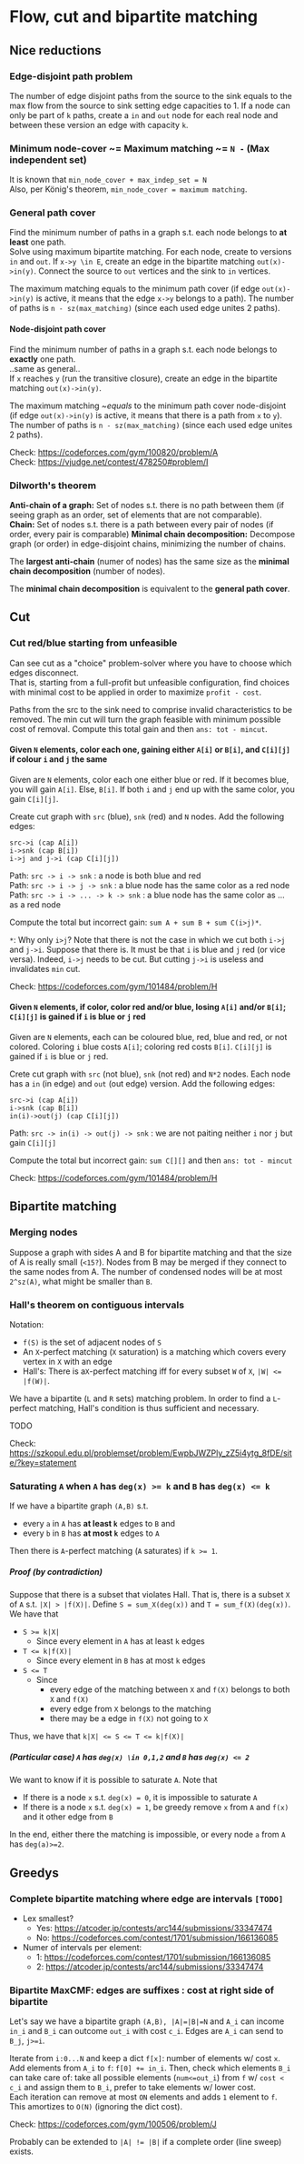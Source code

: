 # Flow, cut and bipartite matching

## Nice reductions

### Edge-disjoint path problem
The number of edge disjoint paths from the source to the sink equals to the max flow from the source to sink setting edge capacities to 1.
If a node can only be part of `k` paths, create a `in` and `out` node for each real node and between these version an edge with capacity `k`.

### Minimum node-cover ~= Maximum matching ~= `N -` (Max independent set) 
It is known that `min_node_cover + max_indep_set = N`  
Also, per König's theorem, `min_node_cover = maximum matching`.

### General path cover
Find the minimum number of paths in a graph s.t. each node belongs to **at least** one path.  
Solve using maximum bipartite matching. For each node, create to versions `in` and `out`. 
If `x->y \in E`, create an edge in the bipartite matching `out(x)->in(y)`. 
Connect the source to `out` vertices and the sink to `in` vertices.

The maximum matching equals to the minimum path cover (if edge `out(x)->in(y)` is active, it means that the edge `x->y` belongs to a path). 
The number of paths is `n - sz(max_matching)` (since each used edge unites 2 paths).

#### Node-disjoint path cover
Find the minimum number of paths in a graph s.t. each node belongs to **exactly** one path.  
..same as general..  
If `x` reaches `y` (run the transitive closure), create an edge in the bipartite matching `out(x)->in(y)`.  

The maximum matching *~equals* to the minimum path cover node-disjoint (if edge `out(x)->in(y)` is active, it means that there is a path from `x` to `y`). 
The number of paths is `n - sz(max_matching)` (since each used edge unites 2 paths).

Check: https://codeforces.com/gym/100820/problem/A  
Check: https://vjudge.net/contest/478250#problem/I  

### Dilworth's theorem
**Anti-chain of a graph:** Set of nodes s.t. there is no path between them (if seeing graph as an order, set of elements that are not comparable).  
**Chain:** Set of nodes s.t. there is a path between every pair of nodes (if order, every pair is comparable)
**Minimal chain decomposition:** Decompose graph (or order) in edge-disjoint chains, minimizing the number of chains.

The **largest anti-chain** (numer of nodes) has the same size as the **minimal chain decomposition** (number of nodes).
  
The **minimal chain decomposition** is equivalent to the **general path cover**.


## Cut

### Cut red/blue starting from unfeasible

Can see cut as a "choice" problem-solver where you have to choose which edges disconnect.  
That is, starting from a full-profit but unfeasible configuration, find choices with minimal cost to be applied in order to maximize `profit - cost`.
  
Paths from the src to the sink need to comprise invalid characteristics to be removed. The min cut will turn the graph feasible with minimum possible cost of removal. Compute this total gain and then `ans: tot - mincut`.

#### Given `N` elements, color each one, gaining either `A[i]` or `B[i]`, and `C[i][j]` if colour `i` and `j` the same
Given are `N` elements, color each one either blue or red. 
If it becomes blue, you will gain `A[i]`. Else, `B[i]`. If both `i` and `j` end up with the same color, you gain `C[i][j]`.
  
Create cut graph with `src` (blue), `snk` (red) and `N` nodes. 
Add the following edges:
```
src->i (cap A[i])
i->snk (cap B[i])
i->j and j->i (cap C[i][j])
```
  
Path: `src -> i -> snk` : a node is both blue and red  
Path: `src -> i -> j -> snk` : a blue node has the same color as a red node  
Path: `src -> i -> ... -> k -> snk` : a blue node has the same color as ... as a red node  
  
Compute the total but incorrect gain: `sum A + sum B + sum C(i>j)*`.
  
`*`: Why only `i>j`? Note that there is not the case in which we cut both `i->j` and `j->i`.
Suppose that there is. It must be that `i` is blue and `j` red (or vice versa). Indeed, `i->j` needs to be cut. 
But cutting `j->i` is useless and invalidates `min` cut. 

Check: https://codeforces.com/gym/101484/problem/H

#### Given `N` elements, if color, color red and/or blue, losing `A[i]` and/or `B[i]`; `C[i][j]` is gained if `i` is blue or `j` red
Given are `N` elements, each can be coloured blue, red, blue and red, or not colored. Coloring `i` blue costs `A[i]`; coloring red costs `B[i]`.
`C[i][j]` is gained if `i` is blue or `j` red.
  
Crete cut graph with `src` (not blue), `snk` (not red) and `N*2` nodes. Each node has a `in` (in edge) and `out` (out edge) version.
Add the following edges:
```
src->i (cap A[i])
i->snk (cap B[i])
in(i)->out(j) (cap C[i][j])
```
Path: `src -> in(i) -> out(j) -> snk` : we are not paiting neither `i` nor `j` but gain `C[i][j]`  
  
Compute the total but incorrect gain: `sum C[][]` and then `ans: tot - mincut`
  
Check: https://codeforces.com/gym/101484/problem/H

## Bipartite matching

### Merging nodes
Suppose a graph with sides A and B for bipartite matching and that the size of A is really small (`<15?`). Nodes from B may be merged if they connect to the same nodes from A. The number of condensed nodes will be at most `2^sz(A)`, what might be smaller than `B`. 

### Hall's theorem on contiguous intervals
Notation:
- `f(S)` is the set of adjacent nodes of `S`
- An `X`-perfect matching (`X` saturation) is a matching which covers every vertex in `X` with an edge
- Hall's: There is a`X`-perfect matching iff for every subset `W` of `X`, `|W| <= |f(W)|`.

We have a bipartite (`L` and `R` sets) matching problem. 
In order to find a `L`-perfect matching, Hall's condition is thus sufficient and necessary. 

TODO

Check: https://szkopul.edu.pl/problemset/problem/EwpbJWZPly_zZ5i4ytg_8fDE/site/?key=statement  

### Saturating `A` when `A` has `deg(x) >= k` and `B` has `deg(x) <= k`
If we have a bipartite graph `(A,B)` s.t. 
- every `a` in `A` has **at least `k`** edges to `B` and
- every `b` in `B` has **at most `k`** edges to `A`

Then there is `A`-perfect matching  (`A` saturates) if `k >= 1`.

##### Proof (by contradiction)
Suppose that there is a subset that violates Hall.
That is, there is a subset `X` of `A` s.t. `|X| > |f(X)|`.
Define `S = sum_X(deg(x))` and `T = sum_f(X)(deg(x))`.
We have that
- `S >= k|X|`
  - Since every element in `A` has at least `k` edges
- `T <= k|f(X)|`
  - Since every element in `B` has at most `k` edges
- `S <= T`
  - Since
    - every edge of the matching between `X` and `f(X)` belongs to both `X` and `f(X)`
    - every edge from `X` belongs to the matching
    - there may be a edge in `f(X)` not going to `X`
  
Thus, we have that `k|X| <= S <= T <= k|f(X)|`
  
##### (Particular case) `A` has `deg(x) \in 0,1,2` and `B` has `deg(x) <= 2`
We want to know if it is possible to saturate `A`. Note that
- If there is a node `x` s.t. `deg(x) = 0`, it is impossible to saturate `A`
- If there is a node `x` s.t. `deg(x) = 1`, be greedy remove `x` from `A` and `f(x)` and it other edge from `B`

In the end, either there the matching is impossible, or every node `a` from `A` has `deg(a)>=2`.


## Greedys

### Complete bipartite matching where edge are intervals `[TODO]`
- Lex smallest?
  - Yes: https://atcoder.jp/contests/arc144/submissions/33347474
  - No: https://codeforces.com/contest/1701/submission/166136085
- Numer of intervals per element:
  - 1:  https://codeforces.com/contest/1701/submission/166136085
  - 2: https://atcoder.jp/contests/arc144/submissions/33347474

### Bipartite MaxCMF: edges are suffixes : cost at right side of bipartite
Let's say we have a bipartite graph `(A,B), |A|=|B|=N` and `A_i` can income `in_i` and `B_i` can outcome `out_i` with cost `c_i`.
Edges are `A_i` can send to `B_j`, `j>=i`.  
  
Iterate from `i:0...N` and keep a dict `f[x]`: number of elements w/ cost `x`.  
Add elements from `A_i` to `f`: `f[0] += in_i`.  Then, check which elements `B_i` can take care of: take all possible elements (`num<=out_i`) from `f` w/ `cost < c_i` and assign them to `B_i`, prefer to take elements w/ lower cost.  
Each iteration can remove at most `ON` elements and adds `1` element to `f`. This amortizes to `O(N)` (ignoring the dict cost).  
  
Check: https://codeforces.com/gym/100506/problem/J  
  
Probably can be extended to `|A| != |B|` if a complete order (line sweep) exists.
